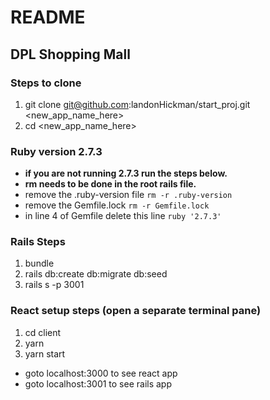 # README

## DPL Shopping Mall

### Steps to clone
1. git clone git@github.com:landonHickman/start_proj.git <new_app_name_here>
2. cd <new_app_name_here>

### Ruby version 2.7.3
- **if you are not running 2.7.3 run the steps below.**
- **rm needs to be done in the root rails file.**
- remove the  .ruby-version file `rm -r .ruby-version `
- remove the  Gemfile.lock `rm -r Gemfile.lock `
- in line 4 of Gemfile delete this line `ruby '2.7.3'`

### Rails Steps
1. bundle
3. rails db:create db:migrate db:seed
4. rails s -p 3001

### React setup steps (open a separate terminal pane)
1. cd client
2. yarn
3. yarn start

- goto localhost:3000 to see react app
- goto localhost:3001 to see rails app


